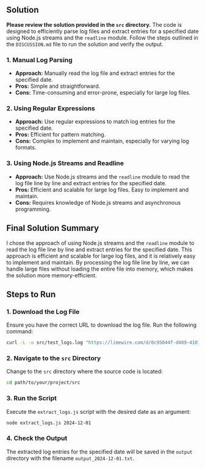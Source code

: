 ## Solution

**Please review the solution provided in the `src` directory.** The code is designed to efficiently parse log files and extract entries for a specified date using Node.js streams and the `readline` module. Follow the steps outlined in the `DISCUSSION.md` file to run the solution and verify the output.
### 1. Manual Log Parsing

- **Approach:** Manually read the log file and extract entries for the specified date.
- **Pros:** Simple and straightforward.
- **Cons:** Time-consuming and error-prone, especially for large log files.

### 2. Using Regular Expressions

- **Approach:** Use regular expressions to match log entries for the specified date.
- **Pros:** Efficient for pattern matching.
- **Cons:** Complex to implement and maintain, especially for varying log formats.

### 3. Using Node.js Streams and Readline

- **Approach:** Use Node.js streams and the `readline` module to read the log file line by line and extract entries for the specified date.
- **Pros:** Efficient and scalable for large log files. Easy to implement and maintain.
- **Cons:** Requires knowledge of Node.js streams and asynchronous programming.

## Final Solution Summary

I chose the approach of using Node.js streams and the `readline` module to read the log file line by line and extract entries for the specified date. This approach is efficient and scalable for large log files, and it is relatively easy to implement and maintain. By processing the log file line by line, we can handle large files without loading the entire file into memory, which makes the solution more memory-efficient.

## Steps to Run

### 1. Download the Log File

Ensure you have the correct URL to download the log file. Run the following command:

```sh
curl -L -o src/test_logs.log "https://limewire.com/d/0c95044f-d489-4101-bf1a-ca48839eea86#cVKnm0pKXpN6pjsDwav4f5MNssotyy0C8Xvaor1bA5U"
```

### 2. Navigate to the `src` Directory

Change to the `src` directory where the source code is located:

```sh
cd path/to/your/project/src
```

### 3. Run the Script

Execute the `extract_logs.js` script with the desired date as an argument:

```sh
node extract_logs.js 2024-12-01
```

### 4. Check the Output

The extracted log entries for the specified date will be saved in the `output` directory with the filename `output_2024-12-01.txt`.
